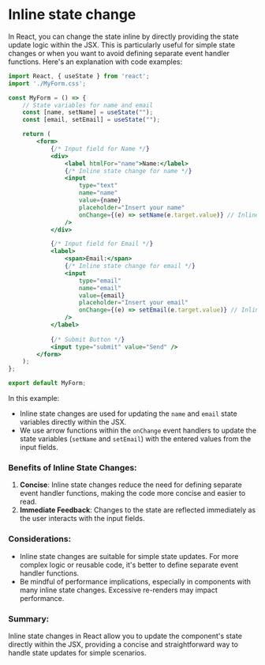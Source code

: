 # Inline state change

In React, you can change the state inline by directly providing the state update logic within the JSX. This is particularly useful for simple state changes or when you want to avoid defining separate event handler functions. Here's an explanation with code examples:

```jsx
import React, { useState } from 'react';
import './MyForm.css';

const MyForm = () => {
    // State variables for name and email
    const [name, setName] = useState("");
    const [email, setEmail] = useState("");

    return (
        <form>
            {/* Input field for Name */}
            <div>
                <label htmlFor="name">Name:</label>
                {/* Inline state change for name */}
                <input 
                    type="text" 
                    name="name" 
                    value={name} 
                    placeholder="Insert your name" 
                    onChange={(e) => setName(e.target.value)} // Inline state change for name
                />
            </div>

            {/* Input field for Email */}
            <label>
                <span>Email:</span>
                {/* Inline state change for email */}
                <input 
                    type="email" 
                    name="email" 
                    value={email} 
                    placeholder="Insert your email" 
                    onChange={(e) => setEmail(e.target.value)} // Inline state change for email
                />
            </label>
            
            {/* Submit Button */}
            <input type="submit" value="Send" />
        </form>
    );
};

export default MyForm;
```

In this example:

- Inline state changes are used for updating the `name` and `email` state variables directly within the JSX.
- We use arrow functions within the `onChange` event handlers to update the state variables (`setName` and `setEmail`) with the entered values from the input fields.

### Benefits of Inline State Changes:

1. **Concise**: Inline state changes reduce the need for defining separate event handler functions, making the code more concise and easier to read.
2. **Immediate Feedback**: Changes to the state are reflected immediately as the user interacts with the input fields.

### Considerations:

- Inline state changes are suitable for simple state updates. For more complex logic or reusable code, it's better to define separate event handler functions.
- Be mindful of performance implications, especially in components with many inline state changes. Excessive re-renders may impact performance.

### Summary:

Inline state changes in React allow you to update the component's state directly within the JSX, providing a concise and straightforward way to handle state updates for simple scenarios.